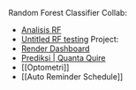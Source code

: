 Random Forest Classifier
Collab:
- [Analisis RF](https://colab.research.google.com/drive/1EYyXUXSPtEul0LiWgiVmp4az2u_HOfBF?usp=sharing#scrollTo=G4QDmSaLRQsA)
- [Untitled RF testing](https://colab.research.google.com/drive/10NcH0hOmuVCDoGYSi6QiMvkIZu0BLrXZ?usp=sharing#scrollTo=Y4sAShIczCCi)
Project:
- [Render Dashboard](https://dashboard.render.com/web/srv-cr7o2jlumphs73aetpfg/deploys/dep-cr7o4r3v2p9s73f67dr0?r=2024-08-28%4020%3A01%3A56%7E2024-08-28%4020%3A11%3A08)
- [Prediksi | Quanta Quire](https://rf-classifierapp.onrender.com/)
- [[Optometri]]
- [[Auto Reminder Schedule]]

